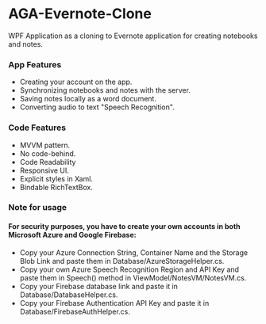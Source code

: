 # AGA-Evernote-Clone
WPF Application as a cloning to Evernote application for creating notebooks and notes.

### App Features
* Creating your account on the app.
* Synchronizing notebooks and notes with the server.
* Saving notes locally as a word document.
* Converting audio to text "Speech Recognition".

### Code Features
* MVVM pattern.
* No code-behind.
* Code Readability
* Responsive UI.
* Explicit styles in Xaml.
* Bindable RichTextBox.

### Note for usage
#### For security purposes, you have to create your own accounts in both Microsoft Azure and Google Firebase:
* Copy your Azure Connection String, Container Name and the Storage Blob Link and paste them in Database/AzureStorageHelper.cs.
* Copy your own Azure Speech Recognition Region and API Key and paste them in Speech() method in ViewModel/NotesVM/NotesVM.cs.
* Copy your Firebase database link and paste it in Database/DatabaseHelper.cs.
* Copy your Firebase Authentication API Key and paste it in Database/FirebaseAuthHelper.cs.
